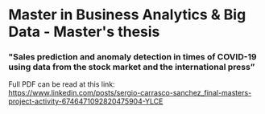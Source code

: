 # Master in Business Analytics &amp; Big Data - Master's thesis
### "Sales prediction and anomaly detection in times of COVID-19 using data from the stock market and the international press”

Full PDF can be read at this link:
<br>
https://www.linkedin.com/posts/sergio-carrasco-sanchez_final-masters-project-activity-6746471092820475904-YLCE
